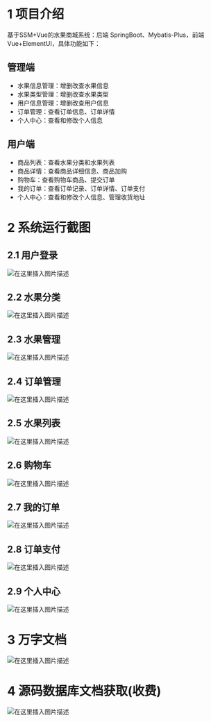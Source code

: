 # 1 项目介绍
基于SSM+Vue的水果商城系统：后端 SpringBoot、Mybatis-Plus，前端Vue+ElementUI，具体功能如下：
## 管理端
- 水果信息管理：增删改查水果信息
- 水果类型管理：增删改查水果类型
- 用户信息管理：增删改查用户信息
- 订单管理：查看订单信息、订单详情
- 个人中心：查看和修改个人信息
## 用户端
- 商品列表：查看水果分类和水果列表
- 商品详情：查看商品详细信息、商品加购
- 购物车：查看购物车商品、提交订单
- 我的订单：查看订单记录、订单详情、订单支付
- 个人中心：查看和修改个人信息、管理收货地址
# 2 系统运行截图
## 2.1 用户登录
![在这里插入图片描述](images/01.png)
## 2.2 水果分类
![在这里插入图片描述](images/02.png)
## 2.3 水果管理
![在这里插入图片描述](images/03.png)
## 2.4 订单管理
![在这里插入图片描述](images/04.png)
## 2.5 水果列表
![在这里插入图片描述](images/05.png)
## 2.6 购物车
![在这里插入图片描述](images/06.png)
## 2.7 我的订单
![在这里插入图片描述](images/07.png)
## 2.8 订单支付
![在这里插入图片描述](images/08.png)
## 2.9 个人中心
![在这里插入图片描述](images/09.png)
# 3 万字文档
![在这里插入图片描述](images/10.png)
# 4 源码数据库文档获取(收费)
![在这里插入图片描述](images/11.png)
